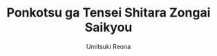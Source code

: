 --- 
slug: "ponkotsu-ga-tensei-shitara-zongai-saikyou"
title: "Ponkotsu ga Tensei Shitara Zongai Saikyou"
publishdate: "2018-12-24"
src: "https://365manga.net/manga/ponkotsu-ga-tensei-shitara-zongai-saikyou"
author: "Umitsuki Reona"
image: "https://data.365manga.net/images/thumbnails/32684-ponkotsu-ga-tensei-shitara-zongai-saikyou.jpg"
tags: ["Action","Adventure","Comedy","Fantasy","Romance","Shounen","Shounen ai"]
chapters: ["Chapter 4: Disturbance At The Small Folk Camp ","Chapter 3: Promise ","Chapter 2 ","Chapter 1"]
chapterlinks: ["https://365manga.net/ponkotsu-ga-tensei-shitara-zongai-saikyou/chapter-4.html","https://365manga.net/ponkotsu-ga-tensei-shitara-zongai-saikyou/chapter-3.html","https://365manga.net/ponkotsu-ga-tensei-shitara-zongai-saikyou/chapter-2.html","https://365manga.net/ponkotsu-ga-tensei-shitara-zongai-saikyou/chapter-1.html"]
description: "A bit dumb yet cute girl and a kind-hearted and tolerant girl. Those are the childhood friends of the boy whose peaceful life is turned around after being reborn in another world.
Will they be able to survive in another world with only a skill for hitting really hard!?
They’ll manage somehow...!"
---